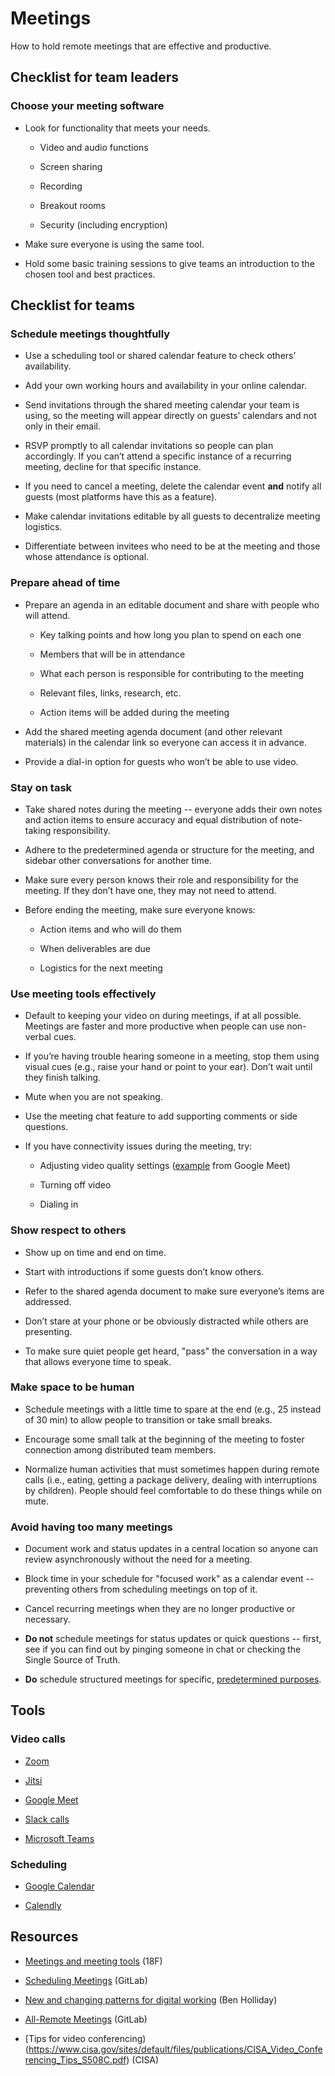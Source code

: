 # Meetings

How to hold remote meetings that are effective and productive.

## Checklist for team leaders

### Choose your meeting software

* Look for functionality that meets your needs.

    * Video and audio functions

    * Screen sharing

    * Recording

    * Breakout rooms

    * Security (including encryption)  


* Make sure everyone is using the same tool.

* Hold some basic training sessions to give teams an introduction to the chosen tool and best practices.

## Checklist for teams

### Schedule meetings thoughtfully

* Use a scheduling tool or shared calendar feature to check others’ availability.

* Add your own working hours and availability in your online calendar.

* Send invitations through the shared meeting calendar your team is using, so the meeting will appear directly on guests’ calendars and not only in their email. 

* RSVP promptly to all calendar invitations so people can plan accordingly. If you can’t attend a specific instance of a recurring meeting, decline for that specific instance.

* If you need to cancel a meeting, delete the calendar event **and** notify all guests (most platforms have this as a feature).

* Make calendar invitations editable by all guests to decentralize meeting logistics.

* Differentiate between invitees who need to be at the meeting and those whose attendance is optional.

### Prepare ahead of time

* Prepare an agenda in an editable document and share with people who will attend.

    * Key talking points and how long you plan to spend on each one

    * Members that will be in attendance

    * What each person is responsible for contributing to the meeting

    * Relevant files, links, research, etc.

    * Action items will be added during the meeting

* Add the shared meeting agenda document (and other relevant materials) in the calendar link so everyone can access it in advance.

* Provide a dial-in option for guests who won’t be able to use video.

### Stay on task

* Take shared notes during the meeting -- everyone adds their own notes and action items to ensure accuracy and equal distribution of note-taking responsibility.

* Adhere to the predetermined agenda or structure for the meeting, and sidebar other conversations for another time.

* Make sure every person knows their role and responsibility for the meeting. If they don’t have one, they may not need to attend.

* Before ending the meeting, make sure everyone knows:

    * Action items and who will do them

    * When deliverables are due

    * Logistics for the next meeting

### Use meeting tools effectively

* Default to keeping your video on during meetings, if at all possible. Meetings are faster and more productive when people can use non-verbal cues.

* If you’re having trouble hearing someone in a meeting, stop them using visual cues (e.g., raise your hand or point to your ear). Don’t wait until they finish talking.

* Mute when you are not speaking.

* Use the meeting chat feature to add supporting comments or side questions.

* If you have connectivity issues during the meeting, try:

    * Adjusting video quality settings ([example](https://support.google.com/a/users/answer/9302964?co=GENIE.Platform%3DAndroid&hl=en#adjust-video-quality) from Google Meet)

    * Turning off video

    * Dialing in

### Show respect to others

* Show up on time and end on time.

* Start with introductions if some guests don’t know others.

* Refer to the shared agenda document to make sure everyone’s items are addressed.

* Don’t stare at your phone or be obviously distracted while others are presenting.

* To make sure quiet people get heard, "pass" the conversation in a way that allows everyone time to speak.

###  Make space to be human

* Schedule meetings with a little time to spare at the end (e.g., 25 instead of 30 min) to allow people to transition or take small breaks.

* Encourage some small talk at the beginning of the meeting to foster connection among distributed team members.

* Normalize human activities that must sometimes happen during remote calls (i.e., eating, getting a package delivery, dealing with interruptions by children). People should feel comfortable to do these things while on mute.

### Avoid having too many meetings

* Document work and status updates in a central location so anyone can review asynchronously without the need for a meeting.

* Block time in your schedule for "focused work" as a calendar event -- preventing others from scheduling meetings on top of it.

* Cancel recurring meetings when they are no longer productive or necessary.

* **Do not** schedule meetings for status updates or quick questions -- first, see if you can find out by pinging someone in chat or checking the Single Source of Truth.

* **Do** schedule structured meetings for specific, [predetermined purposes](https://docs.google.com/document/d/1xrBPTGR_7R5FCGja-p2rXaMcN4NAjuE_6pKqPcYwOvQ/edit#heading=h.oq42u020vcc).

## Tools

### Video calls

* [Zoom](https://zoom.us/) 

* [Jitsi](https://jitsi.org/)

* [Google Meet](https://meet.google.com/)

* [Slack calls](https://slack.com/help/articles/115003498363-Slack-calls--the-basics)

* [Microsoft Teams](https://www.microsoft.com/en-us/microsoft-365/microsoft-teams/online-meeting-solutions)

### Scheduling

* [Google Calendar](https://calendar.google.com/calendar/r)

* [Calendly](https://calendly.com/)

## Resources

* [Meetings and meeting tools](https://handbook.tts.gsa.gov/meetings-and-meeting-tools/) (18F)

* [Scheduling Meetings](https://about.gitlab.com/handbook/communication/#scheduling-meetings) (GitLab)

* [New and changing patterns for digital working](https://medium.com/@BenHolliday/new-and-changing-patterns-for-digital-working-d01d334902d0) (Ben Holliday)

* [All-Remote Meetings](https://about.gitlab.com/company/culture/all-remote/meetings/) (GitLab)

* [Tips for video conferencing)(https://www.cisa.gov/sites/default/files/publications/CISA_Video_Conferencing_Tips_S508C.pdf) (CISA)
